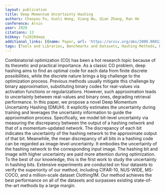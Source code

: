 ```yaml
---
layout: publication
title: Deep Momentum Uncertainty Hashing
authors: Chaoyou Fu, Guoli Wang, Xiang Wu, Qian Zhang, Ran He
conference: Arxiv
year: 2020
citations: 13
bibkey: fu2020deep
additional_links: [{name: Paper, url: 'https://arxiv.org/abs/2009.08012'}]
tags: [Tools and Libraries, Benchmarks and Datasets, Hashing Methods, Deep Hashing]
---
```

Combinatorial optimization (CO) has been a hot research topic because of its
theoretic and practical importance. As a classic CO problem, deep hashing aims
to find an optimal code for each data from finite discrete possibilities, while
the discrete nature brings a big challenge to the optimization process.
Previous methods usually mitigate this challenge by binary approximation,
substituting binary codes for real-values via activation functions or
regularizations. However, such approximation leads to uncertainty between
real-values and binary ones, degrading retrieval performance. In this paper, we
propose a novel Deep Momentum Uncertainty Hashing (DMUH). It explicitly
estimates the uncertainty during training and leverages the uncertainty
information to guide the approximation process. Specifically, we model
bit-level uncertainty via measuring the discrepancy between the output of a
hashing network and that of a momentum-updated network. The discrepancy of each
bit indicates the uncertainty of the hashing network to the approximate output
of that bit. Meanwhile, the mean discrepancy of all bits in a hashing code can
be regarded as image-level uncertainty. It embodies the uncertainty of the
hashing network to the corresponding input image. The hashing bit and image
with higher uncertainty are paid more attention during optimization. To the
best of our knowledge, this is the first work to study the uncertainty in
hashing bits. Extensive experiments are conducted on four datasets to verify
the superiority of our method, including CIFAR-10, NUS-WIDE, MS-COCO, and a
million-scale dataset Clothing1M. Our method achieves the best performance on
all of the datasets and surpasses existing state-of-the-art methods by a large
margin.